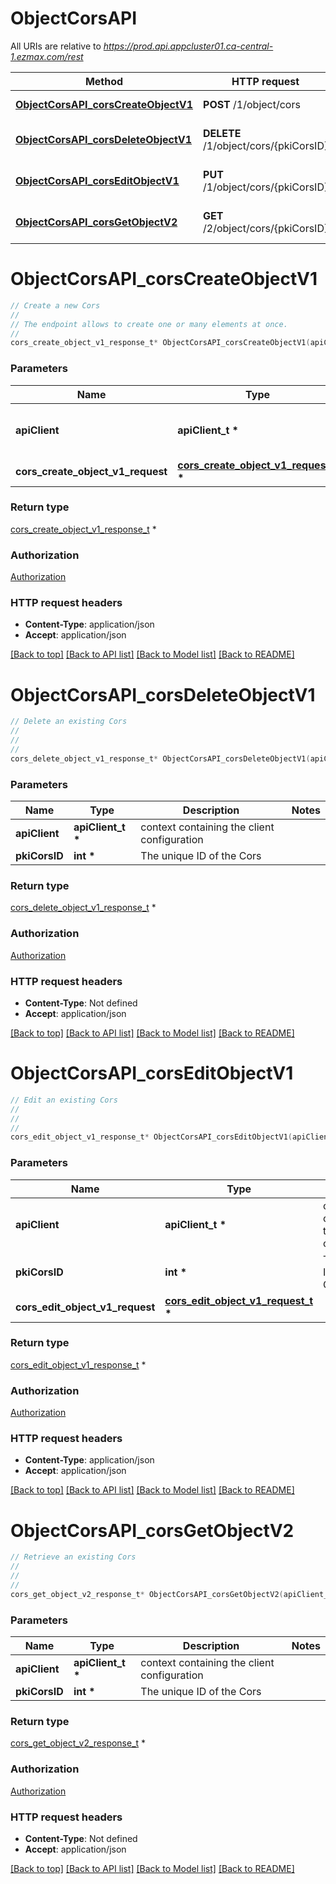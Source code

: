 # ObjectCorsAPI

All URIs are relative to *https://prod.api.appcluster01.ca-central-1.ezmax.com/rest*

Method | HTTP request | Description
------------- | ------------- | -------------
[**ObjectCorsAPI_corsCreateObjectV1**](ObjectCorsAPI.md#ObjectCorsAPI_corsCreateObjectV1) | **POST** /1/object/cors | Create a new Cors
[**ObjectCorsAPI_corsDeleteObjectV1**](ObjectCorsAPI.md#ObjectCorsAPI_corsDeleteObjectV1) | **DELETE** /1/object/cors/{pkiCorsID} | Delete an existing Cors
[**ObjectCorsAPI_corsEditObjectV1**](ObjectCorsAPI.md#ObjectCorsAPI_corsEditObjectV1) | **PUT** /1/object/cors/{pkiCorsID} | Edit an existing Cors
[**ObjectCorsAPI_corsGetObjectV2**](ObjectCorsAPI.md#ObjectCorsAPI_corsGetObjectV2) | **GET** /2/object/cors/{pkiCorsID} | Retrieve an existing Cors


# **ObjectCorsAPI_corsCreateObjectV1**
```c
// Create a new Cors
//
// The endpoint allows to create one or many elements at once.
//
cors_create_object_v1_response_t* ObjectCorsAPI_corsCreateObjectV1(apiClient_t *apiClient, cors_create_object_v1_request_t * cors_create_object_v1_request);
```

### Parameters
Name | Type | Description  | Notes
------------- | ------------- | ------------- | -------------
**apiClient** | **apiClient_t \*** | context containing the client configuration |
**cors_create_object_v1_request** | **[cors_create_object_v1_request_t](cors_create_object_v1_request.md) \*** |  | 

### Return type

[cors_create_object_v1_response_t](cors_create_object_v1_response.md) *


### Authorization

[Authorization](../README.md#Authorization)

### HTTP request headers

 - **Content-Type**: application/json
 - **Accept**: application/json

[[Back to top]](#) [[Back to API list]](../README.md#documentation-for-api-endpoints) [[Back to Model list]](../README.md#documentation-for-models) [[Back to README]](../README.md)

# **ObjectCorsAPI_corsDeleteObjectV1**
```c
// Delete an existing Cors
//
// 
//
cors_delete_object_v1_response_t* ObjectCorsAPI_corsDeleteObjectV1(apiClient_t *apiClient, int pkiCorsID);
```

### Parameters
Name | Type | Description  | Notes
------------- | ------------- | ------------- | -------------
**apiClient** | **apiClient_t \*** | context containing the client configuration |
**pkiCorsID** | **int \*** | The unique ID of the Cors | 

### Return type

[cors_delete_object_v1_response_t](cors_delete_object_v1_response.md) *


### Authorization

[Authorization](../README.md#Authorization)

### HTTP request headers

 - **Content-Type**: Not defined
 - **Accept**: application/json

[[Back to top]](#) [[Back to API list]](../README.md#documentation-for-api-endpoints) [[Back to Model list]](../README.md#documentation-for-models) [[Back to README]](../README.md)

# **ObjectCorsAPI_corsEditObjectV1**
```c
// Edit an existing Cors
//
// 
//
cors_edit_object_v1_response_t* ObjectCorsAPI_corsEditObjectV1(apiClient_t *apiClient, int pkiCorsID, cors_edit_object_v1_request_t * cors_edit_object_v1_request);
```

### Parameters
Name | Type | Description  | Notes
------------- | ------------- | ------------- | -------------
**apiClient** | **apiClient_t \*** | context containing the client configuration |
**pkiCorsID** | **int \*** | The unique ID of the Cors | 
**cors_edit_object_v1_request** | **[cors_edit_object_v1_request_t](cors_edit_object_v1_request.md) \*** |  | 

### Return type

[cors_edit_object_v1_response_t](cors_edit_object_v1_response.md) *


### Authorization

[Authorization](../README.md#Authorization)

### HTTP request headers

 - **Content-Type**: application/json
 - **Accept**: application/json

[[Back to top]](#) [[Back to API list]](../README.md#documentation-for-api-endpoints) [[Back to Model list]](../README.md#documentation-for-models) [[Back to README]](../README.md)

# **ObjectCorsAPI_corsGetObjectV2**
```c
// Retrieve an existing Cors
//
// 
//
cors_get_object_v2_response_t* ObjectCorsAPI_corsGetObjectV2(apiClient_t *apiClient, int pkiCorsID);
```

### Parameters
Name | Type | Description  | Notes
------------- | ------------- | ------------- | -------------
**apiClient** | **apiClient_t \*** | context containing the client configuration |
**pkiCorsID** | **int \*** | The unique ID of the Cors | 

### Return type

[cors_get_object_v2_response_t](cors_get_object_v2_response.md) *


### Authorization

[Authorization](../README.md#Authorization)

### HTTP request headers

 - **Content-Type**: Not defined
 - **Accept**: application/json

[[Back to top]](#) [[Back to API list]](../README.md#documentation-for-api-endpoints) [[Back to Model list]](../README.md#documentation-for-models) [[Back to README]](../README.md)


